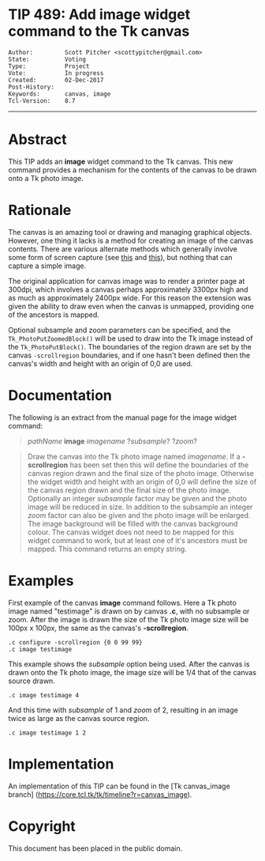 # TIP 489: Add image widget command to the Tk canvas
	Author:         Scott Pitcher <scottypitcher@gmail.com>
	State:          Voting
	Type:           Project
	Vote:           In progress
	Created:        02-Dec-2017
	Post-History:
	Keywords:       canvas, image
	Tcl-Version:    8.7
-----

# Abstract

This TIP adds an **image** widget command to the Tk canvas. This new command provides a mechanism for the contents of the canvas to be drawn onto a Tk photo image.

# Rationale

The canvas is an amazing tool or drawing and managing graphical objects. However, one thing it lacks is a method for creating an image of the canvas contents. There are various alternate methods which generally involve some form of screen capture (see [this](https://wiki.tcl.tk/9127) and [this](https://wiki.tcl.tk/10415)), but nothing that can capture a simple image.

The original application for canvas image was to render a printer page at 300dpi, which involves a canvas perhaps approximately 3300px high and as much as approximately 2400px wide. For this reason the extension was given the ability to draw even when the canvas is unmapped, providing one of the ancestors is mapped.

Optional subsample and zoom parameters can be specified, and the `Tk_PhotoPutZoomedBlock()` will be used to draw into the Tk image instead of the `Tk_PhotoPutBlock()`. The boundaries of the region drawn are set by the canvas `-scrollregion` boundaries, and if one hasn't been defined then the canvas's width and height with an origin of 0,0 are used.

# Documentation

The following is an extract from the manual page for the image widget command:

> _pathName_ **image** _imagename_ ?_subsample_? ?_zoom_?

> Draw the canvas into the Tk photo image named _imagename_.  If a **-scrollregion** has been set then this will define the boundaries of the canvas region drawn and
> the final size of the photo image.  Otherwise the widget width and height with an origin of 0,0 will define the size of the canvas region drawn and the final
> size of the photo image.  Optionally an integer _subsample_ factor may be given and the photo image will be reduced in size. In addition to  the  subsample  an
> integer _zoom_ factor can also be given and the photo image will be enlarged. The image background will be filled with the canvas background colour. The canvas
> widget does not need to be mapped for this widget command to work, but at least one of it's ancestors must be mapped.  This command returns an empty string.

# Examples

First example of the canvas **image** command follows. Here a Tk photo image named "testimage" is drawn on by canvas **.c**, with no subsample or zoom. After the image is drawn the size of the Tk photo image size will be 100px x 100px, the same as the canvas's **-scrollregion**.

    .c configure -scrollregion {0 0 99 99}
    .c image testimage

This example shows the _subsample_ option being used. After the canvas is drawn onto the Tk photo image, the image size will be 1/4 that of the canvas source drawn.

    .c image testimage 4

And this time with _subsample_ of 1 and _zoom_ of 2, resulting in an image twice as large as the canvas source region.

    .c image testimage 1 2
 
# Implementation

An implementation of this TIP can be found in the [Tk canvas_image branch]
(https://core.tcl.tk/tk/timeline?r=canvas_image).

# Copyright

This document has been placed in the public domain.

